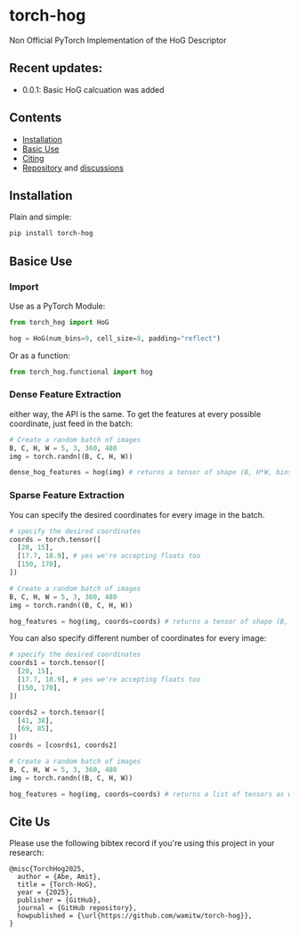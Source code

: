 # torch-hog
Non Official PyTorch Implementation of the HoG Descriptor

## Recent updates:
- 0.0.1: Basic HoG calcuation was added

## Contents

- [Installation](#Installation)
- [Basic Use](#usage)
- [Citing](#Citing)
- [Repository](https://github.com/wamitw/torch-hog) and [discussions](https://github.com/wamitw/torch-hog/discussions)

## Installation  <a name="Installation"></a>

Plain and simple:
```bash
pip install torch-hog
```


## Basice Use  <a name="usage"></a>
### Import
Use as a PyTorch Module:
```python
from torch_hog import HoG

hog = HoG(num_bins=9, cell_size=8, padding="reflect")
```

Or as a function:
```python
from torch_hog.functional import hog
```

### Dense Feature Extraction
either way, the API is the same. To get the features at every possible coordinate, just feed in the batch:
```python
# Create a random batch of images
B, C, H, W = 5, 3, 360, 480
img = torch.randn((B, C, H, W))

dense_hog_features = hog(img) # returns a tensor of shape (B, H*W, bins)
```

### Sparse Feature Extraction
You can specify the desired coordinates for every image in the batch.
```python
# specify the desired coordinates
coords = torch.tensor([
  [20, 15],
  [17.7, 18.9], # yes we're accepting floats too
  [150, 170],
])

# Create a random batch of images
B, C, H, W = 5, 3, 360, 480
img = torch.randn((B, C, H, W))

hog_features = hog(img, coords=coords) # returns a tensor of shape (B, 3, bins)
```


You can also specify different number of coordinates for every image:
```python
# specify the desired coordinates
coords1 = torch.tensor([
  [20, 15],
  [17.7, 18.9], # yes we're accepting floats too
  [150, 170],
])

coords2 = torch.tensor([
  [41, 38],
  [69, 85],
])
coords = [coords1, coords2]

# Create a random batch of images
B, C, H, W = 5, 3, 360, 480
img = torch.randn((B, C, H, W))

hog_features = hog(img, coords=coords) # returns a list of tensors as with the shapes: [(3, bins), (2, bins)]
```

## Cite Us <a name="Citing"></a>

Please use the following bibtex record if you're using this project in your research:

```text
@misc{TorchHog2025,
  author = {Abe, Amit},
  title = {Torch-HoG},
  year = {2025},
  publisher = {GitHub},
  journal = {GitHub repository},
  howpublished = {\url{https://github.com/wamitw/torch-hog}},
}
```
